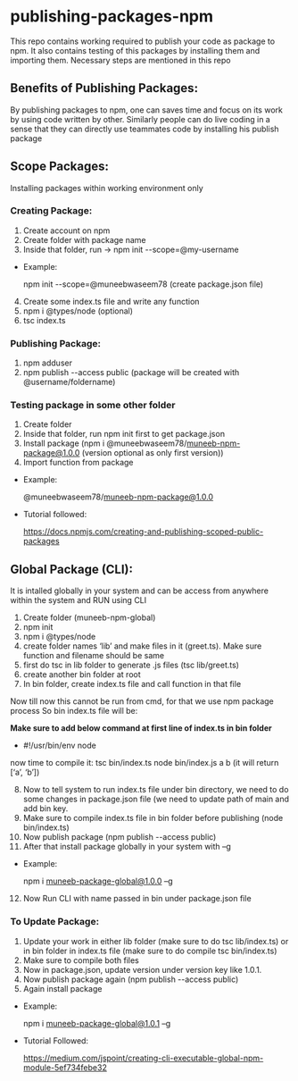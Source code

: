 # publishing-packages-npm
This repo contains working required to publish your code as package to npm. It also contains testing of this packages by installing them and importing them. Necessary steps are mentioned in this repo

## Benefits of Publishing Packages:
By publishing packages to npm, one can saves time and focus on its work by using code written by other. Similarly people can do live coding in a sense that they can directly use teammates code by installing  his publish package

## Scope Packages:
Installing packages within working environment only

### Creating Package:

1. Create account on npm
2. Create folder with package name
3. Inside that folder, run -> npm init --scope=@my-username

* Example:

  npm init --scope=@muneebwaseem78 (create package.json file)

4. Create some index.ts file and write any function
5. npm i @types/node (optional)
6. tsc index.ts

###  Publishing Package:

1.	npm adduser
2.	npm publish --access public  (package will be created with @username/foldername)

### Testing package in some other folder

1.	Create folder
2.	Inside that folder, run npm init first to get package.json
3.	Install package (npm i @muneebwaseem78/muneeb-npm-package@1.0.0 (version optional as only first version))
4.	Import function from package 


* Example: 

  @muneebwaseem78/muneeb-npm-package@1.0.0
  
* Tutorial followed:

  https://docs.npmjs.com/creating-and-publishing-scoped-public-packages

## Global Package (CLI):
It is intalled globally in your system and can be access from anywhere within the system and RUN using CLI

1.	Create folder (muneeb-npm-global)
2.	npm init
3.	npm i @types/node
4.	create folder names ‘lib’ and make files in it (greet.ts). Make sure function and filename should be same
5.	first do tsc in lib folder to generate .js files (tsc lib/greet.ts)
6.	create another bin folder at root
7.	In bin folder, create index.ts file and call function in that file 

Now till now this cannot be run from cmd, for that we use npm package process
So bin index.ts file will be:


**Make sure to add below command at first line of index.ts in bin folder** 
* #!/usr/bin/env node

now time to compile it:
tsc bin/index.ts
node bin/index.js a b   (it will return [‘a’, ‘b’])

8.	Now to tell system to run index.ts file under bin directory, we need to do some changes in package.json file (we need to update path of main and add bin key.
9.	Make sure to compile index.ts file in bin folder before publishing (node bin/index.ts)
10.	Now publish package (npm publish --access public)
11.	After that install package globally in your system with –g 

* Example:

  npm i muneeb-package-global@1.0.0 –g

12.	Now Run CLI with name passed in bin under package.json file 

### To Update Package:

1.	Update your work in either lib folder (make sure to do tsc lib/index.ts) or in bin folder in index.ts file (make sure to do compile tsc bin/index.ts)
2.	Make sure to compile both files
3.	Now in package.json, update version under version key like 1.0.1.
4.	Now publish package again (npm publish --access public)
5.	Again install package 

* Example:

  npm i muneeb-package-global@1.0.1 –g

* Tutorial Followed:

  https://medium.com/jspoint/creating-cli-executable-global-npm-module-5ef734febe32

